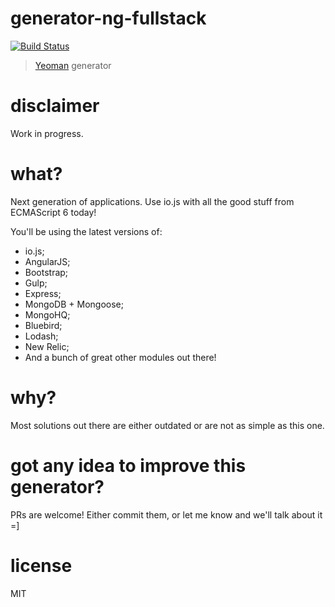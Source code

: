 # generator-ng-fullstack 
[![Build Status](https://secure.travis-ci.org/ericmdantas/generator-ng-fullstack.png?branch=master)](https://travis-ci.org/ericmdantas/generator-ng-fullstack)

> [Yeoman](http://yeoman.io) generator


# disclaimer

Work in progress.


# what?

Next generation of applications.
Use io.js with all the good stuff from ECMAScript 6 today!


You'll be using the latest versions of:

- io.js;
- AngularJS;
- Bootstrap;
- Gulp;
- Express;
- MongoDB + Mongoose;
- MongoHQ;
- Bluebird;
- Lodash;
- New Relic;
- And a bunch of great other modules out there!


# why?

Most solutions out there are either outdated or are not as simple as this one.


# got any idea to improve this generator?

PRs are welcome! Either commit them, or let me know and we'll talk about it =]


# license

MIT

